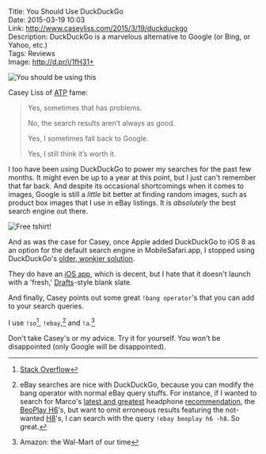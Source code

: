 Title: You Should Use DuckDuckGo  
Date: 2015-03-19 10:03  
Link: http://www.caseyliss.com/2015/3/19/duckduckgo  
Description: DuckDuckGo is a marvelous alternative to Google (or Bing, or Yahoo, etc.)  
Tags: Reviews  
Image: http://d.pr/i/1fH31+  

![You should be using this](http://d.pr/i/1fH31+ "You should be using this")
<!-- {.screenshot} -->

Casey Liss of [ATP][1] fame:

> Yes, sometimes that has problems.
>
> No, the search results aren’t always as good.
>
> Yes, I sometimes fall back to Google.
>
> Yes, I still think it’s worth it.

I too have been using DuckDuckGo to power my searches for the past few months. It might even be up to a year at this point, but I just can't remember that far back. And despite its occasional shortcomings when it comes to images, Google is still a *little* bit better at finding random images, such as product box images that I use in eBay listings. It is *absolutely* the best search engine out there. 

![Free tshirt!](http://d.pr/i/10HDI+ "Free tshirt!")
<!-- {.screenshot} -->

And as was the case for Casey, once Apple added DuckDuckGo to iOS 8 as an option for the default search engine in MobileSafari.app, I stopped using DuckDuckGo's [older, wonkier solution][2].

They do have an [iOS app][3], which is decent, but I hate that it doesn't launch with a 'fresh,' [Drafts][4]-style blank slate. 

And finally, Casey points out some great  `!bang operator`'s that you can add to your search queries.

I use `!so`[^1], `!ebay`,[^2] and `!a`.[^3]

Don't take Casey's or my advice. Try it for yourself. You won't be disappointed (only Google will be disappointed).

[^1]: [Stack Overflow][a]
[^2]: eBay searches are nice with DuckDuckGo, because you can modify the bang operator with normal eBay query stuffs. For instance, if I wanted to search for Marco's [latest and greatest][b] headphone [recommendation][c], the [BeoPlay H6][d]'s, but want to omit erroneous results featuring the not-wanted [H8][e]'s, I can search with the query `!ebay beoplay h6 -h8`. So great.
[^3]: Amazon: the Wal-Mart of our time

[a]: http://stackoverflow.com/ "Essential for any DIY web designer/developer like your's truly"
[b]: http://www.marco.org/headphones-closed-portable "Marco's mega headphone review"
[c]: http://www.marco.org/headphones-closed-portable#h6 "Marco's top pick for sound"
[d]: http://www.amazon.com/dp/B00C4VFYRC/ "B&O PLAY H6's on Amazon"
[e]: http://www.amazon.com/dp/B00R45Z2IE "B&O PLAY H8's on Amazon"

[1]: http://atp.fm "Accidental Tech Podcast"
[2]: http://lifehacker.com/5903558/how-to-add-a-new-default-search-engine-to-safari-on-the-iphone "How to change search engines on iOS pre-iOS 8"
[3]: https://itunes.apple.com/us/app/id663592361?at=1l3vx9s "DuckDuckGo on the App Store"
[4]: https://itunes.apple.com/us/app/drafts-4-quickly-capture-notes/id905337691?at=1l3vx9s "Drafts 4 on the App Store"